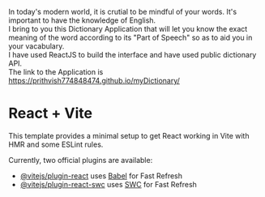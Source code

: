 In today's modern world, it is crutial to be mindful of your words. It's important to have the knowledge of English. <br/>
I bring to you this Dictionary Application that will let you know the exact meaning of the word according to its "Part of Speech" so as to aid you in your vacabulary. <br/>
I have used ReactJS to build the interface and have used public dictionary API. <br/>
The link to the Application is https://prithvish774848474.github.io/myDictionary/

# React + Vite

This template provides a minimal setup to get React working in Vite with HMR and some ESLint rules.

Currently, two official plugins are available:

- [@vitejs/plugin-react](https://github.com/vitejs/vite-plugin-react/blob/main/packages/plugin-react/README.md) uses [Babel](https://babeljs.io/) for Fast Refresh
- [@vitejs/plugin-react-swc](https://github.com/vitejs/vite-plugin-react-swc) uses [SWC](https://swc.rs/) for Fast Refresh
